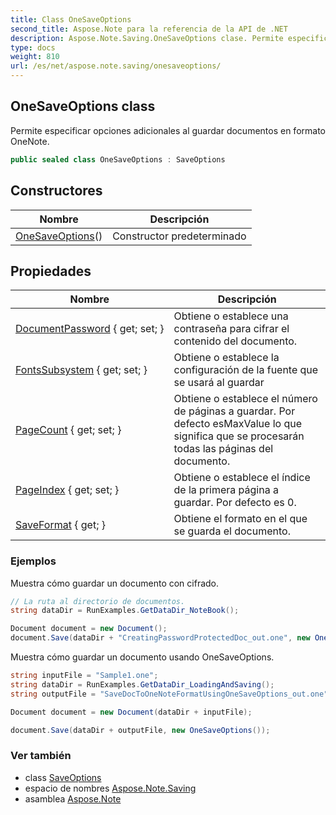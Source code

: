```yaml
---
title: Class OneSaveOptions
second_title: Aspose.Note para la referencia de la API de .NET
description: Aspose.Note.Saving.OneSaveOptions clase. Permite especificar opciones adicionales al guardar documentos en formato OneNote.
type: docs
weight: 810
url: /es/net/aspose.note.saving/onesaveoptions/
---
```

## OneSaveOptions class

Permite especificar opciones adicionales al guardar documentos en formato OneNote.

```csharp
public sealed class OneSaveOptions : SaveOptions
```

## Constructores

| Nombre | Descripción |
| --- | --- |
| [OneSaveOptions](onesaveoptions/)() | Constructor predeterminado |

## Propiedades

| Nombre | Descripción |
| --- | --- |
| [DocumentPassword](../../aspose.note.saving/onesaveoptions/documentpassword/) { get; set; } | Obtiene o establece una contraseña para cifrar el contenido del documento. |
| [FontsSubsystem](../../aspose.note.saving/saveoptions/fontssubsystem/) { get; set; } | Obtiene o establece la configuración de la fuente que se usará al guardar |
| [PageCount](../../aspose.note.saving/saveoptions/pagecount/) { get; set; } | Obtiene o establece el número de páginas a guardar. Por defecto esMaxValue lo que significa que se procesarán todas las páginas del documento. |
| [PageIndex](../../aspose.note.saving/saveoptions/pageindex/) { get; set; } | Obtiene o establece el índice de la primera página a guardar. Por defecto es 0. |
| [SaveFormat](../../aspose.note.saving/saveoptions/saveformat/) { get; } | Obtiene el formato en el que se guarda el documento. |

### Ejemplos

Muestra cómo guardar un documento con cifrado.

```csharp
// La ruta al directorio de documentos.
string dataDir = RunExamples.GetDataDir_NoteBook();

Document document = new Document();
document.Save(dataDir + "CreatingPasswordProtectedDoc_out.one", new OneSaveOptions() { DocumentPassword = "pass" });
```

Muestra cómo guardar un documento usando OneSaveOptions.

```csharp
string inputFile = "Sample1.one";
string dataDir = RunExamples.GetDataDir_LoadingAndSaving();
string outputFile = "SaveDocToOneNoteFormatUsingOneSaveOptions_out.one";

Document document = new Document(dataDir + inputFile);

document.Save(dataDir + outputFile, new OneSaveOptions());
```

### Ver también

* class [SaveOptions](../saveoptions/)
* espacio de nombres [Aspose.Note.Saving](../../aspose.note.saving/)
* asamblea [Aspose.Note](../../)


